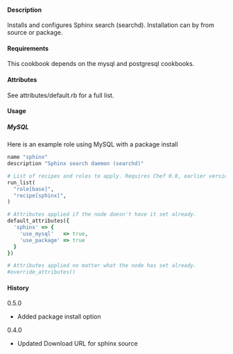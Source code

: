 #### Description ####

Installs and configures Sphinx search (searchd). Installation can by from source or package.

#### Requirements #####

This cookbook depends on the mysql and postgresql cookbooks.

#### Attributes ####

See attributes/default.rb for a full list.

#### Usage ####

##### MySQL #####

Here is an example role using MySQL with a package install

```ruby
name "sphinx"
description "Sphinx search daemon (searchd)"

# List of recipes and roles to apply. Requires Chef 0.8, earlier versions use 'recipes()'.
run_list(
  "role[base]",
  "recipe[sphinx]",
)

# Attributes applied if the node doesn't have it set already.
default_attributes({
  'sphinx' => {
    'use_mysql'   => true,
    'use_package' => true
  }
})

# Attributes applied no matter what the node has set already.
#override_attributes()
```

#### History ####

0.5.0

* Added package install option

0.4.0

* Updated Download URL for sphinx source
